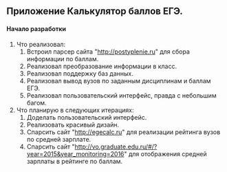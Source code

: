 ## Приложение Калькулятор баллов ЕГЭ.
#### Начало разработки
1. Что реализовал:
    1. Встроил парсер сайта "http://postyplenie.ru" для сбора информации по баллам.
    2. Реализовал преобразование информации в класс.
    3. Реализовал поддержку баз данных.
    4. Реализовал вывод вузов по заданным дисциплинам и баллам ЕГЭ.
    5. Реализовал пользовательский интерфейс, правда с небольшим багом.
2. Что планирую в следующих итерациях:
    1. Доделать пользовательский интерфейс.
    2. Реализовать красивый дизайн.
    3. Спарсить сайт "http://egecalc.ru" для реализации рейтинга вузов по средней зарплате.
    4. Спарсить сайт "http://vo.graduate.edu.ru/#/?year=2015&year_monitoring=2016" для отображения средней зарплаты в рейтинге по баллам.
    


